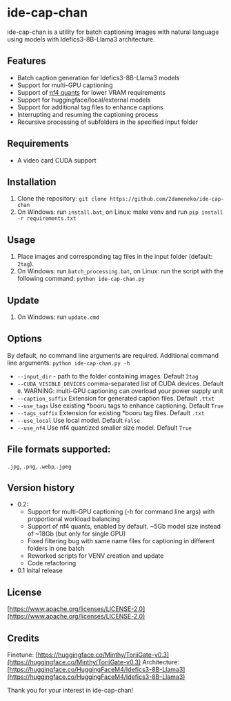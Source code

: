 # ide-cap-chan
ide-cap-chan is a utility for batch captioning images with natural language using models with Idefics3-8B-Llama3 architecture.

## Features
* Batch caption generation for Idefics3-8B-Llama3 models
* Support for multi-GPU captioning
* Support of [nf4 quants](https://huggingface.co/2dameneko/ToriiGate-v0.3-nf4) for lower VRAM requirements
* Support for huggingface/local/external models
* Support for additional tag files to enhance captions
* Interrupting and resuming the captioning process
* Recursive processing of subfolders in the specified input folder

## Requirements
* A video card CUDA support

## Installation
1. Clone the repository: `git clone https://github.com/2dameneko/ide-cap-chan`
2. On Windows: run `install.bat`, on Linux: make venv and run `pip install -r requirements.txt`

## Usage
1. Place images and corresponding tag files in the input folder (default: `2tag`).
2. On Windows: run `batch_processing.bat`, on Linux: run the script with the following command: `python ide-cap-chan.py`

## Update
1. On Windows: run `update.cmd`

## Options
By default, no command line arguments are required.
Additional command line arguments: `python ide-cap-chan.py -h`
* `--input_dir` - path to the folder containing images. Default `2tag`
* `--CUDA_VISIBLE_DEVICES` comma-separated list of CUDA devices. Default `0`. WARNING: multi-GPU captioning can overload your power supply unit
* `--caption_suffix` Extension for generated caption files. Default `.ttxt`
* `--use_tags` Use existing *booru tags to enhance captioning. Default `True`
* `--tags_suffix` Extension for existing *booru tag files. Default `.txt`
* `--use_local` Use local model. Default `False`
* `--use_nf4` Use nf4 quantized smaller size model. Default `True`

## File formats supported:
`.jpg`, `.png`, `.webp`,`.jpeg`

## Version history
* 0.2:
  * Support for multi-GPU captioning (-h for command line args) with proportional workload balancing
  * Support of nf4 quants, enabled by default. ~5Gb model size instead of ~18Gb (but only for single GPU)
  * Fixed filtering bug with same name files for captioning in different folders in one batch
  * Reworked scripts for VENV creation and update
  * Code refactoring
* 0.1 Inital release

## License
[https://www.apache.org/licenses/LICENSE-2.0](https://www.apache.org/licenses/LICENSE-2.0)

## Credits
Finetune: [https://huggingface.co/Minthy/ToriiGate-v0.3](https://huggingface.co/Minthy/ToriiGate-v0.3)
Architecture: [https://huggingface.co/HuggingFaceM4/Idefics3-8B-Llama3](https://huggingface.co/HuggingFaceM4/Idefics3-8B-Llama3)

Thank you for your interest in ide-cap-chan!
